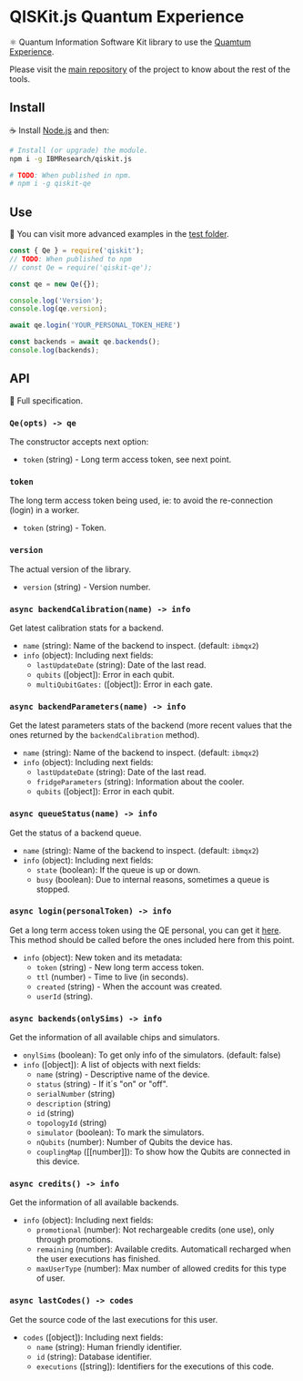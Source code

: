 # QISKit.js Quantum Experience

:atom_symbol: Quantum Information Software Kit library to use the [Quamtum Experience](https://quantumexperience.ng.bluemix.net).

Please visit the [main repository](https://github.ibm.com/IBMResearch/qiskit.js) of the project to know about the rest of the tools.

## Install

:coffee: Install [Node.js](https://nodejs.org/download) and then:

```sh
# Install (or upgrade) the module.
npm i -g IBMResearch/qiskit.js

# TODO: When published in npm.
# npm i -g qiskit-qe
```

## Use

:pencil: You can visit more advanced examples in the [test folder](test).

```js
const { Qe } = require('qiskit');
// TODO: When published to npm
// const Qe = require('qiskit-qe');

const qe = new Qe({});

console.log('Version');
console.log(qe.version);

await qe.login('YOUR_PERSONAL_TOKEN_HERE')

const backends = await qe.backends();
console.log(backends);
```

## API

:eyes: Full specification.

### `Qe(opts) -> qe`

The constructor accepts next option:

- `token` (string) - Long term access token, see next point.

### `token`

The long term access token being used, ie: to avoid the re-connection (login) in a worker.

- `token` (string) - Token.

### `version`

The actual version of the library.

- `version` (string) - Version number.

### `async backendCalibration(name) -> info`

Get latest calibration stats for a backend.

- `name` (string): Name of the backend to inspect. (default: `ibmqx2`)
- `info` (object): Including next fields:
  - `lastUpdateDate` (string): Date of the last read.
  - `qubits` ([object]): Error in each qubit.
  - `multiQubitGates:` ([object]): Error in each gate.

### `async backendParameters(name) -> info`

Get the latest parameters stats of the backend (more recent values that the ones returned by the `backendCalibration` method).

- `name` (string): Name of the backend to inspect. (default: `ibmqx2`)
- `info` (object): Including next fields:
  - `lastUpdateDate` (string): Date of the last read.
  - `fridgeParameters` (string): Information about the cooler.
  - `qubits` ([object]): Error in each qubit.

### `async queueStatus(name) -> info`

Get the status of a backend queue.

- `name` (string): Name of the backend to inspect. (default: `ibmqx2`)
- `info` (object): Including next fields:
  - `state` (boolean): If the queue is up or down.
  - `busy` (boolean): Due to internal reasons, sometimes a queue is stopped.

### `async login(personalToken) -> info`

Get a long term access token using the QE personal, you can get it [here](https://quantumexperience.ng.bluemix.net/qx/account). This method should be called before the ones included here from this point.

- `info` (object): New token and its metadata:
  - `token` (string) - New long term access token.
  - `ttl` (number) - Time to live (in seconds).
  - `created` (string) - When the account was created.
  - `userId` (string).

### `async backends(onlySims) -> info`

Get the information of all available chips and simulators.

- `onylSims` (boolean): To get only info of the simulators. (default: false)
- `info` ([object]): A list of objects with next fields:
  - `name` (string) - Descriptive name of the device.
  - `status` (string) - If it´s "on" or "off".
  - `serialNumber` (string)
  - `description` (string)
  - `id` (string)
  - `topologyId` (string)
  - `simulator` (boolean): To mark the simulators.
  - `nQubits` (number): Number of Qubits the device has.
  - `couplingMap` ([[number]]): To show how the Qubits are connected in this device.

### `async credits() -> info`

Get the information of all available backends.

- `info` (object): Including next fields:
  - `promotional` (number): Not rechargeable credits (one use), only through promotions.
  - `remaining` (number): Available credits. Automaticall recharged when the user executions has finished.
  - `maxUserType` (number): Max number of allowed credits for this type of user.

### `async lastCodes() -> codes`

Get the source code of the last executions for this user.

- `codes` ([object]): Including next fields:
  - `name` (string): Human friendly identifier.
  - `id` (string): Database identifier.
  - `executions` ([string]): Identifiers for the executions of this code.
